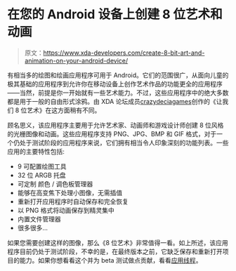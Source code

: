 # 在您的 Android 设备上创建 8 位艺术和动画

> 原文：<https://www.xda-developers.com/create-8-bit-art-and-animation-on-your-android-device/>

有相当多的绘图和绘画应用程序可用于 Android。它们的范围很广，从面向儿童的极其基础的应用程序到允许你在移动设备上创作艺术作品的功能更全的应用程序——当然，前提是你一开始就有一些艺术能力。不过，这些应用程序中的绝大多数都是用于一般的自由形式涂鸦。由 XDA 论坛成员[crazydeciagames](http://forum.xda-developers.com/member.php?u=4933124)创作的《让我们 8 位艺术》在这方面稍有不同。

顾名思义，该应用程序主要用于允许艺术家、动画师和游戏设计师创建 8 位风格的光栅图像和动画。这些应用程序支持 PNG、JPG、BMP 和 GIF 格式，对于一个仍处于测试阶段的应用程序来说，它们拥有相当令人印象深刻的功能列表。一些应用的主要特性包括:

*   9 可配置绘图工具
*   32 位 ARGB 托盘
*   可定制 颜色 / 调色板管理器
*   能够在高变焦下处理小图像，无需插值
*   重新打开应用程序时自动保存和完全恢复
*   以 PNG 格式将动画保存到精灵集中
*   内置文件管理器
*   很多很多...

如果您需要创建这样的图像，那么《8 位艺术》非常值得一看。如上所述，该应用程序目前仍处于测试阶段，不幸的是，在最终版本之前，它缺乏保存和重新打开项目的能力。如果你想看看这个并为 beta 测试做点贡献，看看[应用线程](http://forum.xda-developers.com/showthread.php?t=2355697)。